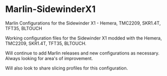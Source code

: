 # Marlin-SidewinderX1
Marlin Configurations for the Sidewinder X1 - Hemera, TMC2209, SKR1.4T, TFT35, BLTOUCH

Working configuration files for the Sidewinder X1 modded with the Hemera, TMC2209, SKR1.4T, TFT35, BLTOUCH.

Will continue to add Marlin releases and new configurations as necessary. Always looking for area's of improvement.

Will also look to share slicing profiles for this configuration.
